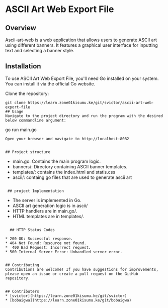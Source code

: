 # ASCII Art Web Export File

## Overview
Ascii-art-web is a web application that allows users to generate ASCII art using different banners. It features a graphical user interface for inputting text and selecting a banner style.

## Installation
To use  ASCII Art Web Export File, you'll need Go installed on your system. You can install it via the official Go website.

Clone the repository:
```
git clone https://learn.zone01kisumu.ke/git/svictor/ascii-art-web-export-file
## Usage
Navigate to the project directory and run the program with the desired below commandline argument:
```
go run main.go
```
Open your browser and navigate to http://localhost:8082


## Project structure
```
* main.go: Contains the main program logic.
* banners/: Directory containing ASCII banner templates.
* templates/: contains the index.html and statis.css
* ascii/: containg go files that are used to generate ascii art
``` 

 ## project Implementation
```
   * The server is implemented in Go.
   * ASCII art generation logic is in ascii/
   * HTTP handlers are in main.go/.
   * HTML templates are in templates/.
```

  ## HTTP Status Codes
```
    * 200 OK: Successful response.
    * 404 Not Found: Resource not found.
    *  400 Bad Request: Incorrect request.
    * 500 Internal Server Error: Unhandled server error.
```

## Contributing
Contributions are welcome! If you have suggestions for improvements, please open an issue or create a pull request on the GitHub repository.


## Contributers
* [svictor](https://learn.zone01kisumu.ke/git/svictor)
* [bobaigwa](https://learn.zone01kisumu.ke/git/bobaigwa)
